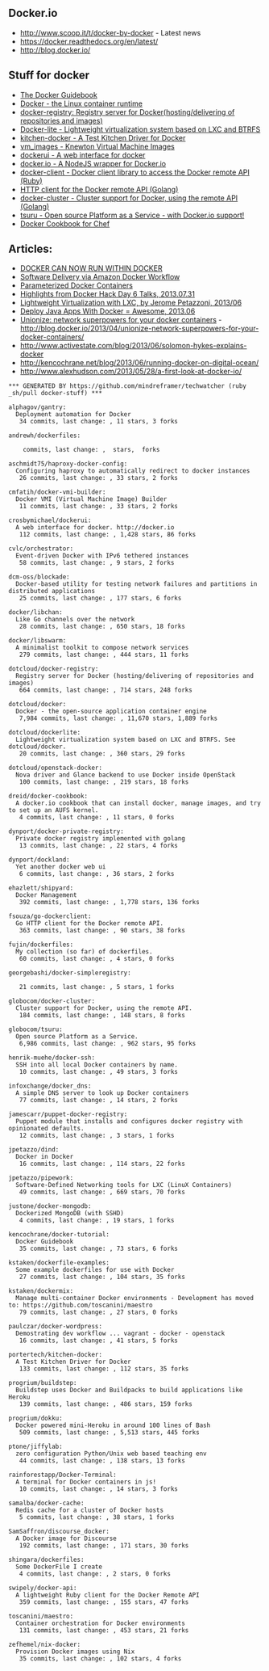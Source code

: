 ## Docker.io
  - http://www.scoop.it/t/docker-by-docker - Latest news
  - https://docker.readthedocs.org/en/latest/
  - http://blog.docker.io/


## Stuff for docker
  - [The Docker Guidebook](http://kencochrane.net/blog/2013/08/the-docker-guidebook/)
  - [Docker - the Linux container runtime](https://github.com/dotcloud/docker)
  - [docker-registry: Registry server for Docker(hosting/delivering of repositories and images)](https://github.com/dotcloud/docker-registry)
  - [Docker-lite - Lightweight virtualization system based on LXC and BTRFS](https://github.com/dotcloud/dockerlite.git)
  - [kitchen-docker - A Test Kitchen Driver for Docker](https://github.com/portertech/kitchen-docker)
  - [vm_images - Knewton Virtual Machine Images](https://github.com/Knewton/vm_images.git)
  - [dockerui - A web interface for docker](https://github.com/crosbymichael/dockerui.git)
  - [docker.io - A NodeJS wrapper for Docker.io](https://github.com/appersonlabs/docker.io.git)
  - [docker-client - Docker client library to access the Docker remote API (Ruby)](https://github.com/geku/docker-client.git)
  - [HTTP client for the Docker remote API (Golang)](https://github.com/fsouza/go-dockerclient.git)
  - [docker-cluster - Cluster support for Docker, using the remote API (Golang)](https://github.com/globocom/docker-cluster.git)
  - [tsuru - Open source Platform as a Service - with Docker.io support!](https://github.com/globocom/tsuru.git)
  - [Docker Cookbook for Chef](https://github.com/dreid/docker-cookbook.git)



## Articles:
  - [DOCKER CAN NOW RUN WITHIN DOCKER](http://blog.docker.io/2013/09/docker-can-now-run-within-docker/)
  - [Software Delivery via Amazon Docker Workflow](http://r.32k.io/adf)
  - [Parameterized Docker Containers](http://blog.james-carr.org/2013/09/04/parameterized-docker-containers/)
  - [Highlights from Docker Hack Day 6 Talks, 2013.07.31](http://blog.runkite.com/2013/07/31/highlights-from-docker-hack-day-6-talks/)
  - [Lightweight Virtualization with LXC, by Jerome Petazzoni, 2013/06 ](http://www.ciecloud.org/2013/subject/07-track06-Jerome%20Petazzoni.pdf)
  - [Deploy Java Apps With Docker = Awesome, 2013.06](http://blogs.atlassian.com/2013/06/deploy-java-apps-with-docker-awesome/)
  - [Unionize: network superpowers for your docker containers](https://gist.github.com/jpetazzo/5493295) - http://blog.docker.io/2013/04/unionize-network-superpowers-for-your-docker-containers/
  - http://www.activestate.com/blog/2013/06/solomon-hykes-explains-docker
  - http://kencochrane.net/blog/2013/06/running-docker-on-digital-ocean/
  - http://www.alexhudson.com/2013/05/28/a-first-look-at-docker-io/



<!-- PROJECTS_LIST_START -->
    *** GENERATED BY https://github.com/mindreframer/techwatcher (ruby _sh/pull docker-stuff) *** 

    alphagov/gantry:
      Deployment automation for Docker
       34 commits, last change: , 11 stars, 3 forks

    andrewh/dockerfiles:

        commits, last change: ,  stars,  forks

    aschmidt75/haproxy-docker-config:
      Configuring haproxy to automatically redirect to docker instances
       26 commits, last change: , 33 stars, 2 forks

    cmfatih/docker-vmi-builder:
      Docker VMI (Virtual Machine Image) Builder
       11 commits, last change: , 33 stars, 2 forks

    crosbymichael/dockerui:
      A web interface for docker. http://docker.io
       112 commits, last change: , 1,428 stars, 86 forks

    cvlc/orchestrator:
      Event-driven Docker with IPv6 tethered instances
       58 commits, last change: , 9 stars, 2 forks

    dcm-oss/blockade:
      Docker-based utility for testing network failures and partitions in distributed applications
       25 commits, last change: , 177 stars, 6 forks

    docker/libchan:
      Like Go channels over the network
       28 commits, last change: , 650 stars, 18 forks

    docker/libswarm:
      A minimalist toolkit to compose network services
       279 commits, last change: , 444 stars, 11 forks

    dotcloud/docker-registry:
      Registry server for Docker (hosting/delivering of repositories and images)
       664 commits, last change: , 714 stars, 248 forks

    dotcloud/docker:
      Docker - the open-source application container engine
       7,984 commits, last change: , 11,670 stars, 1,889 forks

    dotcloud/dockerlite:
      Lightweight virtualization system based on LXC and BTRFS. See dotcloud/docker.
       20 commits, last change: , 360 stars, 29 forks

    dotcloud/openstack-docker:
      Nova driver and Glance backend to use Docker inside OpenStack
       100 commits, last change: , 219 stars, 18 forks

    dreid/docker-cookbook:
      A docker.io cookbook that can install docker, manage images, and try to set up an AUFS kernel.
       4 commits, last change: , 11 stars, 0 forks

    dynport/docker-private-registry:
      Private docker registry implemented with golang
       13 commits, last change: , 22 stars, 4 forks

    dynport/dockland:
      Yet another docker web ui
       6 commits, last change: , 36 stars, 2 forks

    ehazlett/shipyard:
      Docker Management
       392 commits, last change: , 1,778 stars, 136 forks

    fsouza/go-dockerclient:
      Go HTTP client for the Docker remote API.
       363 commits, last change: , 90 stars, 38 forks

    fujin/dockerfiles:
      My collection (so far) of dockerfiles.
       60 commits, last change: , 4 stars, 0 forks

    georgebashi/docker-simpleregistry:

       21 commits, last change: , 5 stars, 1 forks

    globocom/docker-cluster:
      Cluster support for Docker, using the remote API.
       184 commits, last change: , 148 stars, 8 forks

    globocom/tsuru:
      Open source Platform as a Service.
       6,986 commits, last change: , 962 stars, 95 forks

    henrik-muehe/docker-ssh:
      SSH into all local Docker containers by name.
       10 commits, last change: , 49 stars, 3 forks

    infoxchange/docker_dns:
      A simple DNS server to look up Docker containers
       77 commits, last change: , 14 stars, 2 forks

    jamescarr/puppet-docker-registry:
      Puppet module that installs and configures docker registry with opinionated defaults.
       12 commits, last change: , 3 stars, 1 forks

    jpetazzo/dind:
      Docker in Docker
       16 commits, last change: , 114 stars, 22 forks

    jpetazzo/pipework:
      Software-Defined Networking tools for LXC (LinuX Containers)
       49 commits, last change: , 669 stars, 70 forks

    justone/docker-mongodb:
      Dockerized MongoDB (with SSHD)
       4 commits, last change: , 19 stars, 1 forks

    kencochrane/docker-tutorial:
      Docker Guidebook
       35 commits, last change: , 73 stars, 6 forks

    kstaken/dockerfile-examples:
      Some example dockerfiles for use with Docker
       27 commits, last change: , 104 stars, 35 forks

    kstaken/dockermix:
      Manage multi-container Docker environments - Development has moved to: https://github.com/toscanini/maestro
       79 commits, last change: , 27 stars, 0 forks

    paulczar/docker-wordpress:
      Demostrating dev workflow ... vagrant - docker - openstack
       16 commits, last change: , 41 stars, 5 forks

    portertech/kitchen-docker:
      A Test Kitchen Driver for Docker
       133 commits, last change: , 112 stars, 35 forks

    progrium/buildstep:
      Buildstep uses Docker and Buildpacks to build applications like Heroku
       139 commits, last change: , 486 stars, 159 forks

    progrium/dokku:
      Docker powered mini-Heroku in around 100 lines of Bash
       509 commits, last change: , 5,513 stars, 445 forks

    ptone/jiffylab:
      zero configuration Python/Unix web based teaching env
       44 commits, last change: , 138 stars, 13 forks

    rainforestapp/Docker-Terminal:
      A terminal for Docker containers in js!
       10 commits, last change: , 14 stars, 3 forks

    samalba/docker-cache:
      Redis cache for a cluster of Docker hosts
       5 commits, last change: , 38 stars, 1 forks

    SamSaffron/discourse_docker:
      A Docker image for Discourse
       192 commits, last change: , 171 stars, 30 forks

    shingara/dockerfiles:
      Some DockerFile I create
       4 commits, last change: , 2 stars, 0 forks

    swipely/docker-api:
      A lightweight Ruby client for the Docker Remote API
       359 commits, last change: , 155 stars, 47 forks

    toscanini/maestro:
      Container orchestration for Docker environments
       131 commits, last change: , 453 stars, 21 forks

    zefhemel/nix-docker:
      Provision Docker images using Nix
       35 commits, last change: , 102 stars, 4 forks
<!-- PROJECTS_LIST_END -->
